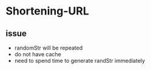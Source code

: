 # Shortening-URL

## issue
* randomStr will be repeated
* do not have cache
* need to spend time to generate randStr immediately